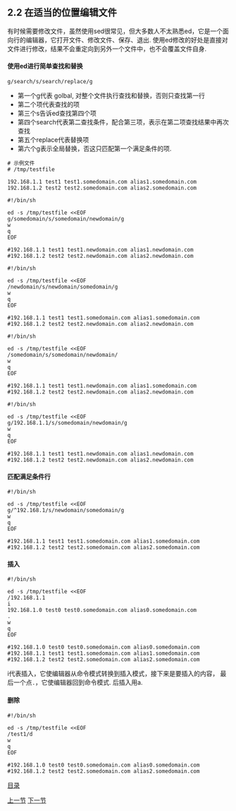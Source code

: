 ## 2.2 在适当的位置编辑文件

有时候需要修改文件，虽然使用sed很常见，但大多数人不太熟悉ed，它是一个面向行的编辑器，它打开文件、修改文件、保存、退出. 使用ed修改的好处是直接对文件进行修改，结果不会重定向到另外一个文件中，也不会覆盖文件自身.

#### 使用ed进行简单查找和替换

```
g/search/s/search/replace/g

```
- 第一个g代表 golbal, 对整个文件执行查找和替换，否则只查找第一行
- 第二个项代表查找的项
- 第三个s告诉ed查找第四个项
- 第四个search代表第二查找条件，配合第三项，表示在第二项查找结果中再次查找
- 第五个replace代表替换项
- 第六个g表示全局替换，否这只匹配第一个满足条件的项.


```
# 示例文件
# /tmp/testfile

192.168.1.1 test1 test1.somedomain.com alias1.somedomain.com
192.168.1.2 test2 test2.somedomain.com alias2.somedomain.com

```

```
#!/bin/sh

ed -s /tmp/testfile <<EOF
g/somedomain/s/somedomain/newdomain/g
w
q
EOF

#192.168.1.1 test1 test1.newdomain.com alias1.newdomain.com                                                  
#192.168.1.2 test2 test2.newdomain.com alias2.newdomain.com
```

```
#!/bin/sh

ed -s /tmp/testfile <<EOF
/newdomain/s/newdomain/somedomain/g
w
q
EOF

#192.168.1.1 test1 test1.somedomain.com alias1.somedomain.com                                                
#192.168.1.2 test2 test2.newdomain.com alias2.newdomain.com

```

```
#!/bin/sh

ed -s /tmp/testfile <<EOF
/somedomain/s/somedomain/newdomain/
w
q
EOF

#192.168.1.1 test1 test1.newdomain.com alias1.somedomain.com                                                
#192.168.1.2 test2 test2.newdomain.com alias2.newdomain.com

```

```
#!/bin/sh

ed -s /tmp/testfile <<EOF
g/192.168.1.1/s/somedomain/newdomain/g
w
q
EOF

#192.168.1.1 test1 test1.newdomain.com alias1.newdomain.com                                                
#192.168.1.2 test2 test2.newdomain.com alias2.newdomain.com

```

#### 匹配满足条件行
```
#!/bin/sh

ed -s /tmp/testfile <<EOF
g/^192.168.1/s/newdomain/somedomain/g
w
q
EOF

#192.168.1.1 test1 test1.somedomain.com alias1.somedomain.com                                                
#192.168.1.2 test2 test2.somedomain.com alias2.somedomain.com

```

#### 插入
```
#!/bin/sh

ed -s /tmp/testfile <<EOF
/192.168.1.1
i
192.168.1.0 test0 test0.somedomain.com alias0.somedomain.com     
.
w
q
EOF

#192.168.1.0 test0 test0.somedomain.com alias0.somedomain.com
#192.168.1.1 test1 test1.somedomain.com alias1.somedomain.com                                                
#192.168.1.2 test2 test2.somedomain.com alias2.somedomain.com

```
i代表插入，它使编辑器从命令模式转换到插入模式，接下来是要插入的内容， 最后一个点`.`，它使编辑器回到命令模式.
后插入用a.

#### 删除
```
#!/bin/sh

ed -s /tmp/testfile <<EOF
/test1/d
w
q
EOF

#192.168.1.0 test0 test0.somedomain.com alias0.somedomain.com                                               
#192.168.1.2 test2 test2.somedomain.com alias2.somedomain.com

```


[目录](README.md)

[上一节](2.1.md)
[下一节](2.3.md)

